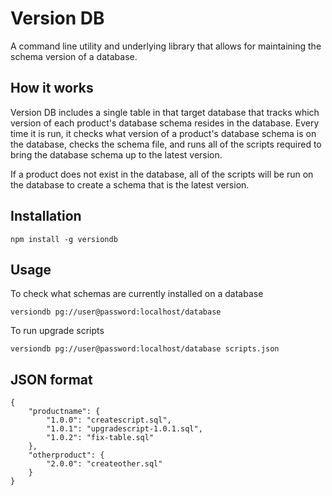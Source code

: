 # Version DB

A command line utility and underlying library that allows for maintaining the schema version of a database.

## How it works

Version DB includes a single table in that target database that tracks which version of each product's database schema resides in the database. Every time it is run, it checks what version of a product's database schema is on the database, checks the schema file, and runs all of the scripts required to bring the database schema up to the latest version.

If a product does not exist in the database, all of the scripts will be run on the database to create a schema that is the latest version.

## Installation

    npm install -g versiondb

## Usage

To check what schemas are currently installed on a database

    versiondb pg://user@password:localhost/database

To run upgrade scripts

    versiondb pg://user@password:localhost/database scripts.json

## JSON format

    {
    	"productname": {
    		"1.0.0": "createscript.sql",
    		"1.0.1": "upgradescript-1.0.1.sql",
    		"1.0.2": "fix-table.sql"
    	},
    	"otherproduct": {
    		"2.0.0": "createother.sql"
    	}
    }
